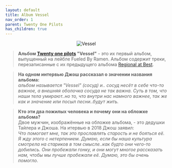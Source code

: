 ```yaml
---
layout: default
title: Album Vessel  
nav_order: 1   
parent: Twenty One Pilots  
has_children: true 
---  
```


<p align="center">
<img alt="Vessel" src="https://github.com/januarythirtyfirst/TranslateSongs/blob/main/img/coverVessel.jpg?raw=true"> 
</p>

> **Альбом [Twenty one pilots](https://en.wikipedia.org/wiki/Twenty_One_Pilots) "Vessel"**  - это их первый альбом, выпущенный на лейбле Fueled By Ramen. Альбом содержит треки, перезаписанные с их предыдущего альбома [Regional at Best](https://twentyonepilots.fandom.com/wiki/Regional_at_Best).

> **На одном интервью Джош рассказал о значении названия альбома:**  
  _альбом называется "Vessel" (сосуд) и.. сосуд несёт в себе что-то важное, а внешняя оболочка сосуда не так важна. Суть в том, что наши тела умирают..но то, что внутри нас намного важнее, так же как и значениe или посыл песни..будут жить._
  
> **Кто эти два пожилых человека и почему они на обложке альбома?**  
  Двое мужчин, изображённые на обложке альбома, - это дедушки Тайлера и Джоша. На итервью в 2018 Джош заявил:  
  _Что помогает мне, так это прославлять старость и не бояться её. Я жду этого с нетерпением. Думаю, если бы наша культура смотрела на стариков в том смысле..как будто они чего-то добились. Они пробежали гонку, и они могут многое рассказать нам, чтобы мы лучше пробежали её. Думаю, это бы очень помогло._
